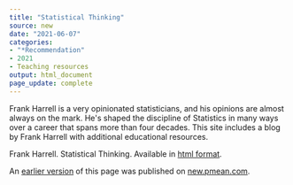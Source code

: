 ```yaml
---
title: "Statistical Thinking"
source: new
date: "2021-06-07"
categories:
- "*Recommendation"
- 2021
- Teaching resources
output: html_document
page_update: complete
---
```


Frank Harrell is a very opinionated statisticians, and his opinions are almost always on the mark. He's shaped the discipline of Statistics in many ways over a career that spans more than four decades. This site includes a blog by Frank Harrell with additional educational resources.

<!--more-->

Frank Harrell. Statistical Thinking. Available in [html format][har1].

[har1]: https://www.fharrell.com/

An [earlier version][sim2] of this page was published on [new.pmean.com][sim1].

[sim1]: http://new.pmean.com
[sim2]: http://new.pmean.com/statistical-thinking/
